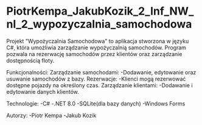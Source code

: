# PiotrKempa_JakubKozik_2_Inf_NW_nl_2_wypozyczalnia_samochodowa

Projekt "Wypożyczalnia Samochodowa" to aplikacja stworzona w języku C#, która umożliwia zarządzanie wypożyczalnią samochodów. Program pozwala na rezerwację samochodów przez klientów oraz zarządzanie dostępnością floty.

Funkcjonalności:
Zarządzanie samochodami:
-Dodawanie, edytowanie oraz usuwanie samochodów z bazy.
Rezerwacje:
-Klienci mogą rezerwować dostępne pojazdy na określony czas.
Zarządzanie klientami:
-Dodawanie i edytowanie danych klientów.

Technologie:
-C#
-.NET 8.0
-SQLite(dla bazy danych)
-Windows Forms

Autorzy:
-Piotr Kempa
-Jakub Kozik
